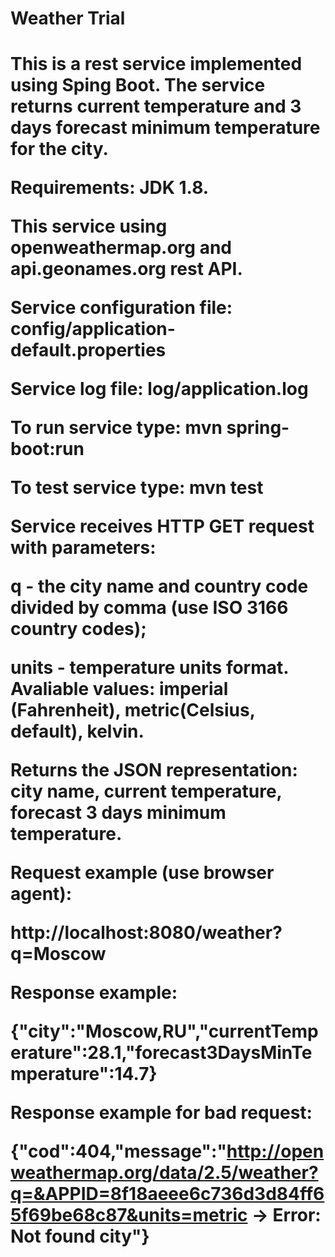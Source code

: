 <h1>Weather Trial<h1>

This is a rest service implemented using Sping Boot. The service returns current temperature and
3 days forecast minimum temperature for the city.

Requirements: JDK 1.8. 

This service using openweathermap.org and api.geonames.org rest API.

Service configuration file: config/application-default.properties

Service log file: log/application.log

To run service type: mvn spring-boot:run

To test service type: mvn test

Service receives HTTP GET request with parameters:

q - the city name and country code divided by comma (use ISO 3166 country codes);

units - temperature units format.  Avaliable values: imperial (Fahrenheit), metric(Celsius, default), kelvin.

Returns the JSON representation: city name, current temperature, forecast 3 days minimum temperature.

Request example (use browser agent):

http://localhost:8080/weather?q=Moscow  

Response example:

{"city":"Moscow,RU","currentTemperature":28.1,"forecast3DaysMinTemperature":14.7}

Response example for bad request:

{"cod":404,"message":"http://openweathermap.org/data/2.5/weather?q=&APPID=8f18aeee6c736d3d84ff65f69be68c87&units=metric -> Error: Not found city"}
